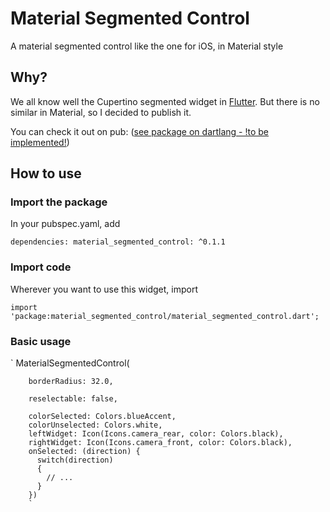 # Material Segmented Control

A material segmented control like the one for iOS, in Material style

## Why?

We all know well the Cupertino segmented widget in [Flutter](https://flutter.dev).
But there is no similar in Material, so I decided to publish it.

You can check it out on pub:
([see package on dartlang - !to be implemented!](https://pub.dartlang.org/packages/?))


## How to use


### Import the package

In your pubspec.yaml, add

`
dependencies:
    material_segmented_control: ^0.1.1
`


### Import code

Wherever you want to use this widget, import

`import 'package:material_segmented_control/material_segmented_control.dart';`


### Basic usage

`
MaterialSegmentedControl(

        borderRadius: 32.0,

        reselectable: false,

        colorSelected: Colors.blueAccent,
        colorUnselected: Colors.white,
        leftWidget: Icon(Icons.camera_rear, color: Colors.black),
        rightWidget: Icon(Icons.camera_front, color: Colors.black),
        onSelected: (direction) {
          switch(direction)
          {
            // ...
          }
        })
        `
